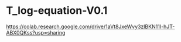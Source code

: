 # T_log-equation-V0.1

https://colab.research.google.com/drive/1aVt8JxeWvy3zlBKN11I-hJT-ABX0QKss?usp=sharing
